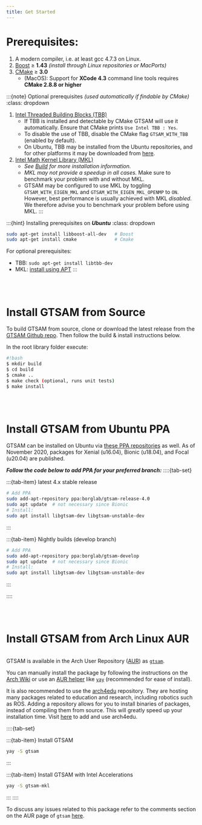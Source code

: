 ```yaml
---
title: Get Started
---
```


# Prerequisites:

1. A modern compiler, i.e. at least gcc 4.7.3 on Linux.
2. [Boost](http://www.boost.org/users/download/) $\geq$ **1.43** *(install through Linux repositories or MacPorts)*
3. [CMake](http://www.cmake.org/cmake/resources/software.html) $\geq$ **3.0**
   - (MacOS): Support for **XCode 4.3** command line tools requires **CMake 2.8.8 or higher**

:::{note} Optional prerequisites *(used automatically if findable by CMake)*
:class: dropdown
1. [Intel Threaded Building Blocks (TBB)](http://www.threadingbuildingblocks.org/)
   - If TBB is installed and detectable by CMake GTSAM will use it automatically. Ensure that CMake prints `Use Intel TBB : Yes`.
    - To disable the use of TBB, disable the CMake flag `GTSAM_WITH_TBB` (enabled by default).
    - On Ubuntu, TBB may be installed from the Ubuntu repositories, and for other platforms it may be downloaded from [here](https://www.threadingbuildingblocks.org/).
2. [Intel Math Kernel Library (MKL)](http://software.intel.com/en-us/intel-mkl)
    - *See [Build](/Content/build-project) for more installation information.*
    - *MKL may not provide a speedup in all cases.* Make sure to benchmark your problem with and without MKL.
    - GTSAM may be configured to use MKL by toggling `GTSAM_WITH_EIGEN_MKL` and `GTSAM_WITH_EIGEN_MKL_OPENMP` to `ON`.
    However, best performance is usually achieved with MKL *disabled*. We therefore advise you to benchmark your problem before using MKL.
:::

:::{hint} Installing prerequisites on ***Ubuntu*** 
:class: dropdown
```bash
sudo apt-get install libboost-all-dev   # Boost
sudo apt-get install cmake              # Cmake
```

For optional prerequisites:
- TBB: `sudo apt-get install libtbb-dev`
- MKL: [install using APT](https://software.intel.com/en-us/articles/installing-intel-free-libs-and-python-apt-repo)
:::

<br><br>


# Install GTSAM from Source

To build GTSAM from source, clone or download the latest release from the [GTSAM Github repo](https://github.com/borglab/gtsam).
Then follow the build & install instructions below.

In the root library folder execute:

```bash
#!bash
$ mkdir build
$ cd build
$ cmake ..
$ make check (optional, runs unit tests)
$ make install
```

<br><br>

# Install GTSAM from Ubuntu PPA

GTSAM can be installed on Ubuntu via [these PPA repositories](https://launchpad.net/~borglab) as well.
As of November 2020, packages for Xenial (u16.04), Bionic (u18.04), and Focal (u20.04) are published.

***Follow the code below to add PPA for your preferred branch:***
::::{tab-set}

:::{tab-item} latest 4.x stable release
```bash
# Add PPA
sudo add-apt-repository ppa:borglab/gtsam-release-4.0
sudo apt update  # not necessary since Bionic
# Install:
sudo apt install libgtsam-dev libgtsam-unstable-dev
```
:::

:::{tab-item} Nightly builds (develop branch)
```bash
# Add PPA
sudo add-apt-repository ppa:borglab/gtsam-develop
sudo apt update  # not necessary since Bionic
# Install:
sudo apt install libgtsam-dev libgtsam-unstable-dev
```
:::

::::

<br><br>

# Install GTSAM from Arch Linux AUR

```{warning} Installing GTSAM on Arch Linux has not been tested by the GTSAM developers.
```

GTSAM is available in the Arch User Repository
([AUR](https://wiki.archlinux.org/index.php/Arch_User_Repository)) as
[`gtsam`](https://aur.archlinux.org/packages/gtsam/).

You can manually install the package by following the instructions on the
[Arch Wiki](https://wiki.archlinux.org/index.php/Arch_User_Repository#Installing_packages)
or use an [AUR helper](https://wiki.archlinux.org/index.php/AUR_helpers) like
[`yay`](https://aur.archlinux.org/packages/yay/)
(recommended for ease of install).

It is also recommended to use the
[arch4edu](https://wiki.archlinux.org/index.php/Unofficial_user_repositories#arch4edu)
repository. They are hosting many packages related to education and research,
including robotics such as ROS. Adding a repository allows for you to install
binaries of packages, instead of compiling them from source.
This will greatly speed up your installation time. Visit [here](https://github.com/arch4edu/arch4edu/wiki/Add-arch4edu-to-your-Archlinux) to add and use arch4edu. 

::::{tab-set}

:::{tab-item} Install GTSAM
```sh
yay -S gtsam
```
:::

:::{tab-item} Install GTSAM with Intel Accelerations

```sh
yay -S gtsam-mkl
```
:::
::::

To discuss any issues related to this package refer to the comments section on
the AUR page of `gtsam` [here](https://aur.archlinux.org/packages/gtsam/).
